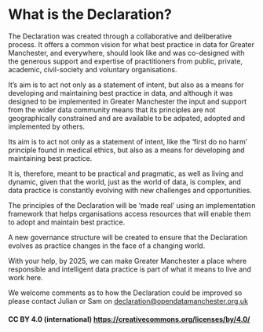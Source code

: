 # What is the Declaration?

The Declaration was created through a collaborative and deliberative process. It offers a common vision for what best practice in data for Greater Manchester, and everywhere, should look like and was co-designed with the generous support and expertise of practitioners from public, private, academic, civil-society and voluntary organisations.

It’s aim is to act not only as a statement of intent, but also as a means for developing and maintaining best practice in data, and although it was designed to be implemented in Greater Manchester the input and support from the wider data community means that its principles are not geographically constrained and are available to be adpated, adopted and implemented by others.

Its aim is to act not only as a statement of intent, like the ‘first do no harm’ principle found in medical ethics, but also as a means for developing and maintaining best practice. 

It is, therefore, meant to be practical and pragmatic, as well as living and dynamic, given that the world, just as the world of data, is complex, and data practice is constantly evolving with new challenges and opportunities.

The principles of the Declaration will be ‘made real’ using an implementation framework that helps organisations access resources that will enable them to adopt and maintain best practice. 

A new governance structure will be created to ensure that the Declaration evolves as practice changes in the face of a changing world.

With your help, by 2025, we can make Greater Manchester a place where responsible and intelligent data practice is part of what it means to live and work here.

We welcome comments as to how the Declaration could be improved so please contact Julian or Sam on declaration@opendatamanchester.org.uk

#### CC BY 4.0 (international) https://creativecommons.org/licenses/by/4.0/
